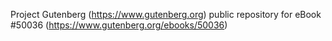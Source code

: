 Project Gutenberg (https://www.gutenberg.org) public repository for eBook #50036 (https://www.gutenberg.org/ebooks/50036)
